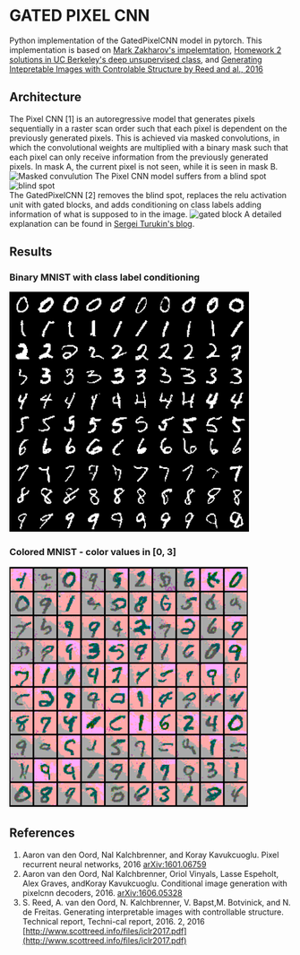 # GATED PIXEL CNN
Python implementation of the GatedPixelCNN model in pytorch. This implementation is based on [Mark Zakharov's impelemtation](https://github.com/anordertoreclaim/PixelCNN), [Homework 2 solutions in UC Berkeley's deep unsupervised class](https://sites.google.com/view/berkeley-cs294-158-sp20/home), and [Generating Intepretable Images with Controlable Structure by Reed and al., 2016](http://www.scottreed.info/files/iclr2017.pdf)

## Architecture
The Pixel CNN [1] is an autoregressive model that generates pixels sequentially in a raster scan order such that each pixel
is dependent on the previously generated pixels. This is achieved via masked convolutions, in which the convolutional weights are multiplied with a binary mask such that each pixel can only receive information from the previously generated pixels. In mask A, the current pixel is not seen, while it is seen in mask B.
![Masked convulution](pixelcnn_mask.png)
The Pixel CNN model suffers from a blind spot  
![blind spot](gated_pixelcnn.jpg)  
The GatedPixelCNN [2] removes the blind spot, replaces the relu activation unit with gated blocks, and adds conditioning on class labels adding information of what is supposed to in the image.
![gated block](gated_block.jpg)
A detailed explanation can be found in [Sergei Turukin's blog](https://sergeiturukin.com/2017/02/24/gated-pixelcnn.html).

## Results
### Binary MNIST with class label conditioning
![MNIST class label conditioning](../results/mnist_label_cond_gatedpixelcnn_samples.png)
### Colored MNIST - color values in [0, 3]
![MNIST color conditioning](../results/mnist_colored_gatedpixel_cnn_samples.png)


## References
1) Aaron van den Oord, Nal Kalchbrenner, and Koray Kavukcuoglu.  Pixel recurrent neural networks, 2016 [arXiv:1601.06759 ](https://arxiv.org/abs/1601.06759)  
2) Aaron van den Oord, Nal Kalchbrenner, Oriol Vinyals, Lasse Espeholt, Alex Graves, andKoray Kavukcuoglu.  Conditional image generation with pixelcnn decoders, 2016. [arXiv:1606.05328](https://arxiv.org/abs/1606.05328)  
3) S. Reed, A. van den Oord, N. Kalchbrenner, V. Bapst,M. Botvinick, and N. de Freitas. Generating interpretable images with controllable structure. Technical report, Techni-cal report, 2016. 2, 2016 [http://www.scottreed.info/files/iclr2017.pdf](http://www.scottreed.info/files/iclr2017.pdf)  
